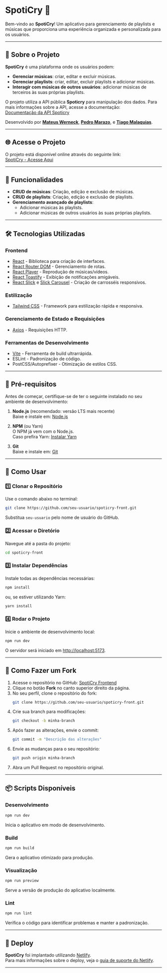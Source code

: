 # SpotiCry 🎵

Bem-vindo ao **SpotiCry**! Um aplicativo para gerenciamento de playlists e músicas que proporciona uma experiência organizada e personalizada para os usuários.

---

## 📖 Sobre o Projeto

**SpotiCry** é uma plataforma onde os usuários podem:
- **Gerenciar músicas**: criar, editar e excluir músicas.
- **Gerenciar playlists**: criar, editar, excluir playlists e adicionar músicas.
- **Interagir com músicas de outros usuários**: adicionar músicas de terceiros às suas próprias playlists.

O projeto utiliza a API pública **Spoticry** para manipulação dos dados. Para mais informações sobre a API, acesse a documentação:  
[Documentação da API Spoticry](https://documenter.getpostman.com/view/20306176/2s9YJc23Ap#a5c580c2-a596-48c5-88fb-a205093339c1)

Desenvolvido por **[Mateus Werneck](https://github.com/Mwrnk)**, **[Pedro Marazo](https://github.com/MarazoIED)**, e **[Tiago Malaquias](https://github.com/souzz2)**.

---

## 🌐 Acesse o Projeto

O projeto está disponível online através do seguinte link:  
[SpotiCry - Acesse Aqui](https://spoti-cry.netlify.app/)

---

## 🚀 Funcionalidades

- **CRUD de músicas**: Criação, edição e exclusão de músicas.
- **CRUD de playlists**: Criação, edição e exclusão de playlists.
- **Gerenciamento avançado de playlists**:
  - Adicionar músicas às playlists.
  - Adicionar músicas de outros usuários às suas próprias playlists.

---

## 🛠️ Tecnologias Utilizadas

### **Frontend**
- [React](https://reactjs.org/) - Biblioteca para criação de interfaces.
- [React Router DOM](https://reactrouter.com/) - Gerenciamento de rotas.
- [React Player](https://www.npmjs.com/package/react-player) - Reprodução de músicas/vídeos.
- [React Toastify](https://www.npmjs.com/package/react-toastify) - Exibição de notificações amigáveis.
- [React Slick](https://react-slick.neostack.com/) e [Slick Carousel](https://kenwheeler.github.io/slick/) - Criação de carrosséis responsivos.

### **Estilização**
- [Tailwind CSS](https://tailwindcss.com/) - Framework para estilização rápida e responsiva.

### **Gerenciamento de Estado e Requisições**
- [Axios](https://axios-http.com/) - Requisições HTTP.

### **Ferramentas de Desenvolvimento**
- [Vite](https://vitejs.dev/) - Ferramenta de build ultrarrápida.
- ESLint - Padronização de código.
- PostCSS/Autoprefixer - Otimização de estilos CSS.

---

## 🔧 Pré-requisitos

Antes de começar, certifique-se de ter o seguinte instalado no seu ambiente de desenvolvimento:

1. **Node.js** (recomendado: versão LTS mais recente)  
   Baixe e instale em: [Node.js](https://nodejs.org/)
   
2. **NPM** (ou Yarn)  
   O NPM já vem com o Node.js.  
   Caso prefira Yarn: [Instalar Yarn](https://classic.yarnpkg.com/lang/en/docs/install/)

3. **Git**  
   Baixe e instale em: [Git](https://git-scm.com/)

---

## 📝 Como Usar

### 1️⃣ Clonar o Repositório
Use o comando abaixo no terminal:
```bash
git clone https://github.com/seu-usuario/spoticry-front.git
```
Substitua `seu-usuario` pelo nome de usuário do GitHub.

### 2️⃣ Acessar o Diretório
Navegue até a pasta do projeto:
```bash
cd spoticry-front
```

### 3️⃣ Instalar Dependências
Instale todas as dependências necessárias:
```bash
npm install
```
ou, se estiver utilizando Yarn:
```bash
yarn install
```

### 4️⃣ Rodar o Projeto
Inicie o ambiente de desenvolvimento local:
```bash
npm run dev
```
O servidor será iniciado em [http://localhost:5173](http://localhost:5173).

---

## 🔄 Como Fazer um Fork

1. Acesse o repositório no GitHub: [SpotiCry Frontend](https://github.com/seu-usuario/spoticry-front)  
2. Clique no botão **Fork** no canto superior direito da página.  
3. No seu perfil, clone o repositório do fork:
   ```bash
   git clone https://github.com/seu-usuario/spoticry-front.git
   ```
4. Crie sua branch para modificações:
   ```bash
   git checkout -b minha-branch
   ```
5. Após fazer as alterações, envie o commit:
   ```bash
   git commit -m "Descrição das alterações"
   ```
6. Envie as mudanças para o seu repositório:
   ```bash
   git push origin minha-branch
   ```
7. Abra um Pull Request no repositório original.

---

## 📦 Scripts Disponíveis

### Desenvolvimento
```bash
npm run dev
```
Inicia o aplicativo em modo de desenvolvimento.

### Build
```bash
npm run build
```
Gera o aplicativo otimizado para produção.

### Visualização
```bash
npm run preview
```
Serve a versão de produção do aplicativo localmente.

### Lint
```bash
npm run lint
```
Verifica o código para identificar problemas e manter a padronização.

---

## 🚀 Deploy

**SpotiCry** foi implantado utilizando [Netlify](https://www.netlify.com/).  
Para mais informações sobre o deploy, veja o [guia de suporte do Netlify](https://docs.netlify.com/).

---
